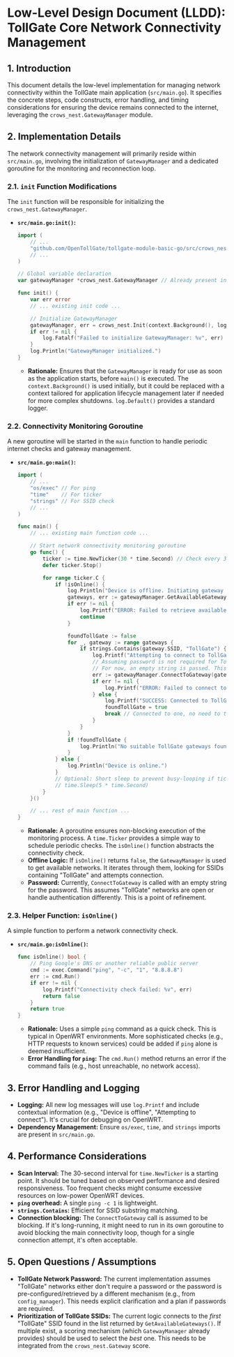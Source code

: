 # Low-Level Design Document (LLDD): TollGate Core Network Connectivity Management

## 1. Introduction

This document details the low-level implementation for managing network connectivity within the TollGate main application (`src/main.go`). It specifies the concrete steps, code constructs, error handling, and timing considerations for ensuring the device remains connected to the internet, leveraging the `crows_nest.GatewayManager` module.

## 2. Implementation Details

The network connectivity management will primarily reside within `src/main.go`, involving the initialization of `GatewayManager` and a dedicated goroutine for the monitoring and reconnection loop.

### 2.1. `init` Function Modifications

The `init` function will be responsible for initializing the `crows_nest.GatewayManager`.

*   **`src/main.go:init()`:**
    ```go
    import (
        // ...
        "github.com/OpenTollGate/tollgate-module-basic-go/src/crows_nest" // Re-import if not already present
        // ...
    )

    // Global variable declaration
    var gatewayManager *crows_nest.GatewayManager // Already present in main.go diff

    func init() {
        var err error
        // ... existing init code ...

        // Initialize GatewayManager
        gatewayManager, err = crows_nest.Init(context.Background(), log.Default())
        if err != nil {
            log.Fatalf("Failed to initialize GatewayManager: %v", err)
        }
        log.Println("GatewayManager initialized.")
    }
    ```
    *   **Rationale:** Ensures that the `GatewayManager` is ready for use as soon as the application starts, before `main()` is executed. The `context.Background()` is used initially, but it could be replaced with a context tailored for application lifecycle management later if needed for more complex shutdowns. `log.Default()` provides a standard logger.

### 2.2. Connectivity Monitoring Goroutine

A new goroutine will be started in the `main` function to handle periodic internet checks and gateway management.

*   **`src/main.go:main()`:**
    ```go
    import (
        // ...
        "os/exec" // For ping
        "time"    // For ticker
        "strings" // For SSID check
        // ...
    )

    func main() {
        // ... existing main function code ...

        // Start network connectivity monitoring goroutine
        go func() {
            ticker := time.NewTicker(30 * time.Second) // Check every 30 seconds
            defer ticker.Stop()

            for range ticker.C {
                if !isOnline() {
                    log.Println("Device is offline. Initiating gateway scan...")
                    gateways, err := gatewayManager.GetAvailableGateways()
                    if err != nil {
                        log.Printf("ERROR: Failed to retrieve available gateways: %v", err)
                        continue
                    }

                    foundTollGate := false
                    for _, gateway := range gateways {
                        if strings.Contains(gateway.SSID, "TollGate") {
                            log.Printf("Attempting to connect to TollGate gateway: %s (BSSID: %s)", gateway.SSID, gateway.BSSID)
                            // Assuming password is not required for TollGate gateways or retrieved differently
                            // For now, an empty string is passed. This should be refined based on actual TollGate connection requirements.
                            err := gatewayManager.ConnectToGateway(gateway.BSSID, "")
                            if err != nil {
                                log.Printf("ERROR: Failed to connect to gateway %s (%s): %v", gateway.SSID, gateway.BSSID, err)
                            } else {
                                log.Printf("SUCCESS: Connected to TollGate gateway: %s", gateway.SSID)
                                foundTollGate = true
                                break // Connected to one, no need to try others
                            }
                        }
                    }
                    if !foundTollGate {
                        log.Println("No suitable TollGate gateways found or could connect to. Retrying in next interval.")
                    }
                } else {
                    log.Println("Device is online.")
                }
                // Optional: Short sleep to prevent busy-looping if ticker is very short and ping returns immediately
                // time.Sleep(5 * time.Second)
            }
        }()

        // ... rest of main function ...
    }
    ```
    *   **Rationale:** A goroutine ensures non-blocking execution of the monitoring process. A `time.Ticker` provides a simple way to schedule periodic checks. The `isOnline()` function abstracts the connectivity check.
    *   **Offline Logic:** If `isOnline()` returns `false`, the `GatewayManager` is used to get available networks. It iterates through them, looking for SSIDs containing "TollGate" and attempts connection.
    *   **Password:** Currently, `ConnectToGateway` is called with an empty string for the password. This assumes "TollGate" networks are open or handle authentication differently. This is a point of refinement.

### 2.3. Helper Function: `isOnline()`

A simple function to perform a network connectivity check.

*   **`src/main.go:isOnline()`:**
    ```go
    func isOnline() bool {
        // Ping Google's DNS or another reliable public server
        cmd := exec.Command("ping", "-c", "1", "8.8.8.8")
        err := cmd.Run()
        if err != nil {
            log.Printf("Connectivity check failed: %v", err)
            return false
        }
        return true
    }
    ```
    *   **Rationale:** Uses a simple `ping` command as a quick check. This is typical in OpenWRT environments. More sophisticated checks (e.g., HTTP requests to known services) could be added if `ping` alone is deemed insufficient.
    *   **Error Handling for `ping`:** The `cmd.Run()` method returns an error if the command fails (e.g., host unreachable, no network access).

## 3. Error Handling and Logging

*   **Logging:** All new log messages will use `log.Printf` and include contextual information (e.g., "Device is offline", "Attempting to connect"). It's crucial for debugging on OpenWRT.
*   **Dependency Management:** Ensure `os/exec`, `time`, and `strings` imports are present in `src/main.go`.

## 4. Performance Considerations

*   **Scan Interval:** The 30-second interval for `time.NewTicker` is a starting point. It should be tuned based on observed performance and desired responsiveness. Too frequent checks might consume excessive resources on low-power OpenWRT devices.
*   **`ping` overhead:** A single `ping -c 1` is lightweight.
*   **`strings.Contains`:** Efficient for SSID substring matching.
*   **Connection blocking:** The `ConnectToGateway` call is assumed to be blocking. If it's long-running, it might need to run in its own goroutine to avoid blocking the main connectivity loop, though for a single connection attempt, it's often acceptable.

## 5. Open Questions / Assumptions

*   **TollGate Network Password:** The current implementation assumes "TollGate" networks either don't require a password or the password is pre-configured/retrieved by a different mechanism (e.g., from `config_manager`). This needs explicit clarification and a plan if passwords are required.
*   **Prioritization of TollGate SSIDs:** The current logic connects to the *first* "TollGate" SSID found in the list returned by `GetAvailableGateways()`. If multiple exist, a scoring mechanism (which `GatewayManager` already provides) should be used to select the *best* one. This needs to be integrated from the `crows_nest.Gateway` score.